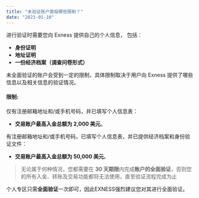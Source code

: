 ```yaml
---
title: "未验证账户面临哪些限制？"
date: "2023-01-10"
---
```


进行验证时需要您向 Exness 提供自己的个人信息， 包括：

- **身份证明**
- **地址证明**
- **一份经济档案（调查问卷形式）**

未全面验证的账户会受到一定的限制，具体限制取决于用户向 Exness 提供了哪些信息以及相关信息的验证情况。

#### 限制:

仅有注册邮箱地址和/或手机号码，并已填写个人信息表：

- **交易账户最高入金总额为 2,000 美元**。

有注册邮箱地址和/或手机号码，已填写个人信息表，并已提供经济档案和身份验证文件：

- **交易账户最高入金总额为 50,000 美元**。

> 无论属于何种情况，您都需要在 **30 天期限**内完成**账户的全面验证**，否则您的所有入金、转账及交易功能都将无法使用，直至验证流程完成为止

个人专区只需**全面验证**一次即可，因此EXNESS强烈建议您对其进行全面验证。
